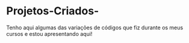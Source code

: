 # Projetos-Criados-
Tenho aqui algumas das variações de códigos que fiz durante os meus cursos e estou apresentando aqui!

